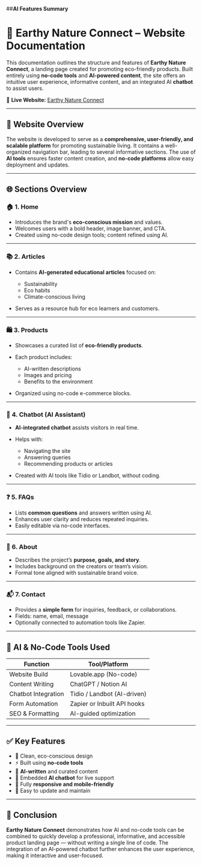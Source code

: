 ##**AI Features Summary**
# 🌿 **Earthy Nature Connect – Website Documentation**

This documentation outlines the structure and features of **Earthy Nature Connect**, a landing page created for promoting eco-friendly products. Built entirely using **no-code tools** and **AI-powered content**, the site offers an intuitive user experience, informative content, and an integrated AI **chatbot** to assist users.

🔗 **Live Website:** [Earthy Nature Connect](https://earthy-nature-connect.lovable.app)

---

## 🧭 **Website Overview**

The website is developed to serve as a **comprehensive, user-friendly, and scalable platform** for promoting sustainable living. It contains a well-organized navigation bar, leading to several informative sections. The use of **AI tools** ensures faster content creation, and **no-code platforms** allow easy deployment and updates.

---

## 🌐 **Sections Overview**

### 🏠 1. Home

* Introduces the brand's **eco-conscious mission** and values.
* Welcomes users with a bold header, image banner, and CTA.
* Created using no-code design tools; content refined using AI.

---

### 📚 2. Articles

* Contains **AI-generated educational articles** focused on:

  * Sustainability
  * Eco habits
  * Climate-conscious living
* Serves as a resource hub for eco learners and customers.

---

### 🛍️ 3. Products

* Showcases a curated list of **eco-friendly products**.
* Each product includes:

  * AI-written descriptions
  * Images and pricing
  * Benefits to the environment
* Organized using no-code e-commerce blocks.

---

### 🤖 4. Chatbot (AI Assistant)

* **AI-integrated chatbot** assists visitors in real time.
* Helps with:

  * Navigating the site
  * Answering queries
  * Recommending products or articles
* Created with AI tools like Tidio or Landbot, without coding.

---

### ❓ 5. FAQs

* Lists **common questions** and answers written using AI.
* Enhances user clarity and reduces repeated inquiries.
* Easily editable via no-code interfaces.

---

### 👥 6. About

* Describes the project’s **purpose, goals, and story**.
* Includes background on the creators or team’s vision.
* Formal tone aligned with sustainable brand voice.

---

### 📬 7. Contact

* Provides a **simple form** for inquiries, feedback, or collaborations.
* Fields: name, email, message
* Optionally connected to automation tools like Zapier.

---

## 🧠 **AI & No-Code Tools Used**

| Function            | Tool/Platform               |
| ------------------- | --------------------------- |
| Website Build       | Lovable.app (No-code)       |
| Content Writing     | ChatGPT / Notion AI         |
| Chatbot Integration | Tidio / Landbot (AI-driven) |
| Form Automation     | Zapier or Inbuilt API hooks |
| SEO & Formatting    | AI-guided optimization      |

---

## ✅ **Key Features**

* 🌱 Clean, eco-conscious design
* ⚡ Built using **no-code tools**
* 🧠 **AI-written** and curated content
* 🤖 Embedded **AI chatbot** for live support
* 📱 Fully **responsive and mobile-friendly**
* 🔄 Easy to update and maintain

---

## 📌 Conclusion

**Earthy Nature Connect** demonstrates how AI and no-code tools can be combined to quickly develop a professional, informative, and accessible product landing page — without writing a single line of code. The integration of an AI-powered chatbot further enhances the user experience, making it interactive and user-focused.

